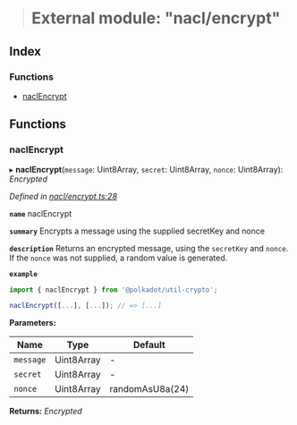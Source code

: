 > # External module: "nacl/encrypt"

## Index

### Functions

* [naclEncrypt](_nacl_encrypt_.md#naclencrypt)

## Functions

###  naclEncrypt

▸ **naclEncrypt**(`message`: Uint8Array, `secret`: Uint8Array, `nonce`: Uint8Array): *Encrypted*

*Defined in [nacl/encrypt.ts:28](https://github.com/polkadot-js/common/blob/a8b28a2/packages/util-crypto/src/nacl/encrypt.ts#L28)*

**`name`** naclEncrypt

**`summary`** Encrypts a message using the supplied secretKey and nonce

**`description`** 
Returns an encrypted message, using the `secretKey` and `nonce`. If the `nonce` was not supplied, a random value is generated.

**`example`** 
<BR>

```javascript
import { naclEncrypt } from '@polkadot/util-crypto';

naclEncrypt([...], [...]); // => [...]
```

**Parameters:**

Name | Type | Default |
------ | ------ | ------ |
`message` | Uint8Array | - |
`secret` | Uint8Array | - |
`nonce` | Uint8Array |  randomAsU8a(24) |

**Returns:** *Encrypted*
